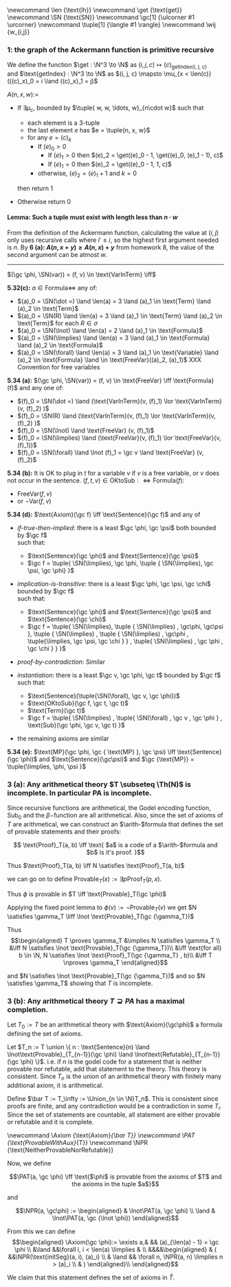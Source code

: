 \newcommand \len      {\text{lh}}
\newcommand \get      {\text{get}}
\newcommand \SN       {\text{SN}}
\newcommand \gc[1]    {\ulcorner #1 \urcorner}
\newcommand \tuple[1] {\langle #1 \rangle}
\newcommand \wij    {w_{i,j}}

### 1: the graph of the Ackermann function is primitive recursive


We define the function $\get : \N^3 \to \N$ as
$(i, j, c) \mapsto (c)_{\text{getIndex(i, j, c)}}$  
and $\text{getIndex} : \N^3 \to \N$ as $(i, j, c) \mapsto \mu_{x < \len(c)} (((c)_x)_0 = i \land ((c)_x)_1 = j)$

$A(n, x, w) :=$ 

-   If $\exists \mu_c$, bounded by $\tuple{ w, w, \ldots, w}_{n\cdot w}$ such that
    -   each element is a 3-tuple
    -   the last element $e$ has $e = \tuple{n, x, w}$
    -   for any $e = (c)_k$
        -   If $(e)_0 > 0$
            -   If $(e)_1 > 0$ then
                $(e)_2 = \get((e)_0 - 1, \get((e)_0, (e)_1 - 1), c)$
            -   If $(e)_1 = 0$ then $(e)_2 = \get((e)_0 - 1, 1, c)$
        -   otherwise, $(e)_2 = (e)_1 + 1$ and $k = 0$

    then return $1$
    
-   Otherwise return $0$

#### Lemma: Such a tuple must exist with length less than $n\cdot w$

From the definition of the Ackermann function, calculating the value at
$(i, j)$ only uses recursive calls where $i' \le i$, so the highest
first argument needed is $n$. By **6 (a):
$A(n, x + y) \ge A(n, x) + y$** from homework 8, the value of the second
argument can be atmost $w$.

---


$(\gc \phi, \SN(var)) = (f, v) \in \text{VarInTerm} \iff$

**5.32(c):** $a \in \text{Formula} \iff$ any of:

*   $(a)_0 = \SN(\dot =)     \land \len(a) = 3 \land (a)_1 \in \text{Term} \land (a)_2 \in \text{Term}$
*   $(a)_0 = \SN(R)          \land \len(a) = 3 \land (a)_1 \in \text{Term} \land (a)_2 \in \text{Term}$  for each $R \in \sigma$
*   $(a)_0 = \SN(\lnot)      \land \len(a) = 2 \land (a)_1 \in \text{Formula}$
*   $(a)_0 = \SN(\limplies)  \land \len(a) = 3 \land (a)_1 \in \text{Formula} \land (a)_2 \in \text{Formula}$
*   $(a)_0 = \SN(\forall)    \land \len(a) = 3 \land (a)_1 \in \text{Variable} \land (a)_2 \in \text{Formula} \land \in \text{FreeVar}((a)_2, (a)_1)$
    XXX Convention for free variables

**5.34 (a):** $(\gc \phi, \SN(var)) = (f, v) \in \text{FreeVar} \iff \text{Formula}(f)$ and any one of:

*   $(f)_0 = \SN(\dot =)        \land (\text{VarInTerm}(v, (f)_1) \lor \text{VarInTerm}(v, (f)_2) )$
*   $(f)_0 = \SN(R)             \land (\text{VarInTerm}(v, (f)_1) \lor \text{VarInTerm}(v, (f)_2) )$
*   $(f)_0 = \SN(\lnot)         \land  \text{FreeVar}  (v, (f)_1)$
*   $(f)_0 = \SN(\limplies)     \land (\text{FreeVar}(v, (f)_1) \lor \text{FreeVar}(v, (f)_1))$
*   $(f)_0 = \SN(\forall)       \land  \lnot (f)_1 = \gc v \land \text{FreeVar}  (v, (f)_2)$

**5.34 (b):** It is OK to plug in $t$ for a variable $v$ if $v$ is a
free variable, or $v$ does not occur in the sentence.
$(f, t, v) \in \text{OKtoSub} :\iff  \text{Formula}(f)$:

-   $\text{FreeVar}(f, v)$
-   or $\lnot\text{Var}(f, v)$

**5.34 (d):**  $\text{Axiom}(\gc f)  \iff \text{Sentence}(\gc f)$ and any of

-   *if-true-then-implied*:
    there is a least $\gc \phi, \gc \psi$ both bounded by $\gc f$  
    such that:
    * $\text{Sentence}(\gc \phi)$ and $\text{Sentence}(\gc \psi)$
    * $\gc f = \tuple{ \SN(\limplies), \gc \phi, \tuple { \SN(\limplies), \gc \psi, \gc \phi} }$

-   *implication-is-transitive*:
    there is a least $\gc \phi, \gc \psi, \gc \chi$ bounded by $\gc f$  
    such that:
    * $\text{Sentence}(\gc \phi)$ and $\text{Sentence}(\gc \psi)$ and $\text{Sentence}(\gc \chi)$
    * $\gc f = \tuple{
        \SN(\limplies), 
            \tuple { \SN(\limplies) , \gc\phi, \gc\psi },
            \tuple { \SN(\limplies)
                   , \tuple {   \SN(\limplies)
                            ,   \gc\phi
                            ,   \tuple{\limplies, \gc \psi, \gc \chi }
                            }
                   , \tuple{    \SN(\limplies)
                           ,    \gc \phi
                           ,    \gc \chi
                           }
                   }
            }$
-   *proof-by-contradiction*: Similar
-   *instantiation*: there is a least $\gc v, \gc \phi, \gc t$ bounded by $\gc f$ such that:
    -   $\text{Sentence}(\tuple{\SN(\forall), \gc v, \gc \phi})$
    -   $\text{OKtoSub}(\gc f, \gc t, \gc t)$
    -   $\text{Term}(\gc t)$
    -   $\gc f = \tuple{ \SN(\limplies)
                       , \tuple{ \SN(\forall)
                               , \gc v
                               , \gc \phi
                               }
                       , \text{Sub}(\gc \phi, \gc v, \gc t)
                       }$
- the remaining axioms are similar

**5.34 (e):**
$\text{MP}(\gc \phi, \gc { \text{MP} }, \gc \psi) \iff \text{Sentence}(\gc \phi)$
and $\text{Sentence}(\gc\psi)$ and $\gc {\text{MP}} = \tuple{\limplies, \phi, \psi }$

### 3 (a): Any arithmetical theory  $T \subseteq \Th(N)$ is incomplete. In particular PA is incomplete.

Since recursive functions are arithmetical, the Godel encoding function,
$\text{Sub}_0$ and the $\beta-$function are all arithmetical. Also,
since the set of axioms of $T$ are arithmetical, we can construct an
$\arith-$formula that defines the set of provable statements and their
proofs:

$$ \text{Proof}_T(a, b) \iff \text{ $a$ is a code of a $\arith-$formula and $b$ is it's proof. }$$

Thus $\text{Proof}_T(a, b) \iff N \satisfies \text{Proof}_T(a, b)$

we can go on to define $\text{Provable}_T(x) := \exists p \text{Proof}_T(p, x)$.

Thus $\phi$ is provable in $T \iff \text{Provable}_T(\gc \phi)$

Applying the fixed point lemma to $\phi(v) := \lnot \text{Provable}_T(v)$
we get $N \satisfies \gamma_T \liff \lnot \text{Provable}_T(\gc {\gamma_T})$

Thus 
$$\begin{aligned} 
T \proves \gamma_T &\implies N \satisfies \gamma_T \\
                   &\iff N \satisfies \lnot \text{Provable}_T(\gc {\gamma_T})\\
                   &\iff \text{for all} b \in \N, N \satisfies \lnot \text{Proof}_T(\gc {\gamma_T} , b)\\
                   &\iff T \nproves \gamma_T
\end{aligned}$$

and $N \satisfies \lnot \text{Provable}_T(\gc {\gamma_T})$ and so $N \satisfies \gamma_T$ showing that $T$ is incomplete.

### 3 (b): Any arithmetical theory  $T \supseteq PA$ has a maximal completion. 

Let $T_0 := T$ be an arithmetical theory with $\text{Axiom}(\gc\phi)$ a
formula defining the set of axioms.

Let $T_n := T \union \{ n : \text{Sentence}(n) \land
                \lnot\text{Provable}_{T_{n-1}}(\gc \phi)
           \land \lnot\text{Refutable}_{T_{n-1}}(\gc \phi) \}$.
i.e. if $n$ is the godel code for a statement that is neither provable
nor refutable, add that statement to the theory. This theory is
consistent. Since $T_n$ is the union of an arithmetical theory with
finitely many additional axiom, it is arithmetical.

Define $\bar T := T_\infty := \Union_{n \in \N}T_n$. This is consistent since
proofs are finite, and any contradiction would be a contradiction in
some $T_i$. Since the set of statements are countable, all statement are
either provable or refutable and it is complete.

\newcommand \Axiom  {\text{Axiom}_{\bar T}}
\newcommand \PAT {\text{ProvableWithAux}_{T}}
\newcommand \NPR {\text{NeitherProvableNorRefutable}}

Now, we define

$$\PAT(a, \gc \phi) \iff \text{$\phi$ is provable from the axioms of $T$ and the axioms in the tuple $a$}$$

and

$$\NPR(a, \gc\phi) :=  \begin{aligned}      &  \lnot\PAT(a, \gc \phi) \\
                                      \land &  \lnot\PAT(a, \gc {\lnot \phi})
                       \end{aligned}$$

From this we can define
$$\begin{aligned}
 \Axiom(\gc \phi):= \exists a,&      && (a)_{\len(a) - 1} = \gc \phi \\
                                 &\land &&\forall i, i < \len(a) \limplies & \\
                                 &&&&\begin{aligned} 
                                      &    ( &&\NPR(\text{initSeg}(a, i), (a)_i) \\
                                      &    \land &&  \forall n, \NPR(a, n) \limplies n > (a)_i  \\
                                      &    )
                                  \end{aligned}\\
\end{aligned}$$

We claim that this statement defines the set of axioms in $\bar T$.
